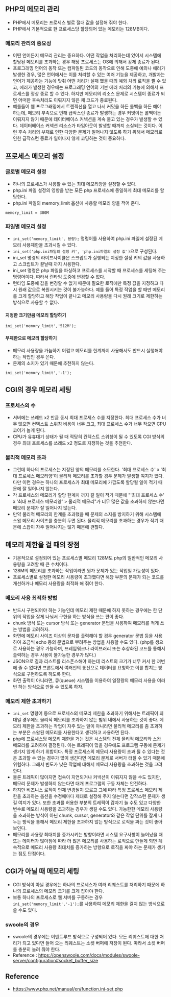 ## PHP의 메모리 관리
- PHP에서 메모리는 프로세스 별로 절대 값을 설정해 줘야 한다.
- PHP에서 기본적으로 한 프로세스당 할당되어 있는 메모리는 128MB이다.

### 메모리 관리의 중요성
- 어떤 언어든지 메모리 관리는 중요하다. 어떤 작업을 처리하는데 있어서 시스템에 할당된 메모리를 초과하는 경우 해당 프로세스는 OS에 의해서 강제 종료가 된다.
- 프로그래밍 언어의 동작 또는 컴파일된 코드의 동작으로 인해 도중에 예외나 에러가 발생한 경우, 많은 언어에서는 이를 처리할 수 있는 여러 기능을 제공하고, 개발자는 언어가 제공하는 기능에 맞춰 어떤 처리가 실패 했을 때의 예외 처리 로직을 짤 수 있고, 에러가 발생한 경우에는 프로그래밍 언어의 기본 에러 처리의 기능에 의해서 프로세스를 정상 종료 할 수 있다. 하지만 메모리의 리소스 문제로 시스템이 종료가 되면 어떠한 후속처리도 이뤄지지 않은 채 코드가 종료된다.
- 예를들어 웹 프로그래밍에서 트렌젝션을 열고 나서 커밋을 하든 롤백을 하든 해야 하는데, 메모리 부족으로 인해 급작스런 종료가 발생하는 경우 커밋이든 롤백이든 이뤄지지 않기 때문에 데이터베이스 커넥션을 계속 물고 있는 경우가 발생할 수 있다. 데이터베이스 커넥션 리소스가 타임아웃이 발생할 때까지 소실되는 것이다. 이런 후속 처리의 부재로 인한 다양한 문제가 일어나지 않도록 하기 위해서 메모리로 인한 급작스런 종료가 일어나지 않게 코딩하는 것이 중요하다.

## 프로세스 메모리 설정

### 글로벌 메모리 설정
- 하나의 프로세스가 사용할 수 있는 최대 메모리양을 설정할 수 있다.
- php.ini 파일 설정의 영향을 받는 모든 php 프로세스에 동일하게 최대 메모리를 할당한다.
- php.ini 파일의 memory_limit 옵션에 사용할 메모리 양을 적어 준다.
```
memory_limit = 300M
```

### 파일별 메모리 설정
- `ini_set('memory_limit', 용량);` 명령어를 사용하여  php.ini 파일에 설정된 메모리 사용제한을 초과시킬 수 있다.
- `ini_set('php.ini파일의 설정 키', 'php.ini파일의 설정 값')`으로 구성된다. 
- ini_set 명령의 라이프사이클은 스크립트가 실행되는 지정한 설정 키의 값을 사용하고 스크립트가 끝날때 까지 사용한다.
- ini_set 명령은 php 파일을 파싱하고 프로세스를 시작할 때 프로세스를 세팅해 주는 명령어이다. 따라서 런타임 도중에 변경할 수 없다.
- 런타임 도중에 값을 변경할 수 없기 때문에 필요한 로직에만 특정 값을 지정하고 다시 원래 값으로 복원시키는 것이 불가능하다. 예를 들어 특정 작업을 할 때만 메모리를 크게 할당하고 해당 작업이 끝나고 메모리 사용량을 다시 원래 크기로 제한하는 방식으로 사용할 수 없다.

#### 지정한 크기만큼 메모리 할당하기
```
ini_set('memory_limit','512M');
```

#### 무제한으로 메모리 할당하기
- 메모리 사용량을 가늠하기 어렵고 메모리를 한계까지 사용해서도 반드시 실행해야 하는 작업인 경우 쓴다.
- 문제의 소지가 있기 때문에 추천하지 않는다.
```
ini_set('memory_limit','-1');
```

## CGI의 경우 메모리 세팅

### 프로세스의 수
- 서버에는 쓰레드 x2 만큼 동시 최대 프로세스 수를 지정한다. 최대 프로세스 수가 너무 많으면 컨텍스트 스위칭 비용이 너무 크고, 최대 프로세스 수가 너무 작으면 CPU 코어가 놀게 된다.
- CPU가 유휴대기 상태가 될 때 적당히 컨텍스트 스위칭이 될 수 있도록 CGI 방식의 경우 최대 프로세스를 쓰레드 x2 정도로 지정하는 것을 추천한다.

### 물리적 메모리 초과
- 그런데 하나의 프로세스는 지정된 양의 메모리를 소모한다. '최대 프로세스 수' x '최대 프로세스 메모리양'이 물리적 메모리를 초과할 경우 문제가 발생할 여지가 있다. 다만 이런 경우는 하나의 프로세스가 최대 메모리에 가깝도록 할당될 일이 적기 때문에 잘 일어나지 않는다. 
- 각 프로세스의 메모리가 할당 한계치 까지 갈 일이 적기 때문에 "'최대 프로세스 수' x '최대 프로세스 메모리양' > 물리적 메모리"가 너무 많은 값을 초과하지 않는다면 메모리 문제가 잘 일어나지 않는다.
- 만약 물리적 메모리의 한계를 초과했을 때 문제의 소지를 방지하기 위해 시스템에 스왑 메모리 사이즈를 충분히 두면 된다. 물리적 메모리를 초과하는 경우가 적기 때문에 스왑이 자주 일어나지는 않기 때문에 괜찮다.

## 메모리 제한을 걸 때의 장점
- 기본적으로 설정되어 있는 프로세스별 메모리 128M도 php의 일반적인 메모리 사용량을 고려할 때 큰 수치이다.
- 128M의 메모리를 초과하는 작업이라면 뭔가 문제가 있는 작업일 가능성이 있다.
- 프로세스별로 설정한 메모리 사용량이 초과했다면 해당 부분의 문제가 되는 코드를 개선하거나 메모리 사용량을 최적화 해 줘야 한다.

### 메모리 사용 최적화 방법
- 반드시 구현되어야 하는 기능인데 메모리 제한 때문에 하지 못하는 경우에는 한 단위의 작업을 잘게 나눠서 구현을 하는 방식을 쓰는 편이 좋다.
- chunk 방식 또는 cursor 방식 또는 generator 문법을 사용하여 메모리를 적게 쓰는 방법을 고려하자.
- 화면에 메모리 사이즈 이상의 문자를 출력해야 할 경우 generator 문법 등을 사용하여 조금씩 echo 등의 문법으로 뿌려주는 방법을 사용할 수도 있다. (php를 생으로 사용하는 경우 가능하며, 프레임워크나 라이브러리 또는 추상화된 코드를 통해서 출력하는 경우 사용이 불가능한 경우가 많다.)
- JSON으로 결과 리스트를 리스폰스해야 하는데 리스트의 크기가 너무 커서 한 꺼번에 줄 수 없다면 프론트에서 여러번의 통신으로 데이터를 요청하고 이를 합치는 방식으로 구현하도록 하도록 한다.
- 화면 출력이 아니라면, 큐(queue) 시스템을 이용하여 일정량의 메모리 사용을 여러번 하는 방식으로 만들 수 있도록 하자.

### 메모리 제한 초과하기
- `ini_set` 명령어 등으로 프로세스의 메모리 제한을 초과하기 위해서는 트레픽이 최대일 경우에도 물리적 메모리를 초과하지 않는 범위 내에서 사용하는 것이 좋다. 메모리 제한을 초과하는 작업이 자주 있는 일이 아니라면 물리적 메모리를 좀 초과하는 부분은 스왑된 메모리를 사용한다고 생각하고 사용하면 된다.
- php에 프로세스당 메모리 제한을 거는 것은 시스템의 전체 물리적 메모리와 스왑 메모리를 고려하여 결정된다. 이는 트레픽이 많을 경우에도 프로그램 구동에 문제가 생기지 않게 하기 위함이다. 특정 프로세스의 메모리 사용량이 초과 될 수 있다는 것은 초과할 수 있는 경우가 많이 생긴다면 메모리 문제로 서버가 터질 수 있기 때문에 위험하다. 그래서 빈도가 낮은 작업에 대해서 메모리 사용량을 초과하는 것을 고려한다. 
- 물론 트레픽이 많아지면 접속이 지연되거나 커넥션이 이뤄지지 않을 수도 있지만, 메모리 문제가 발생하지 않는다면 대개 프로그램의 구동 자체는 안전하다.
- 하지만 비즈니스 로직이 언제 변경될지 모르고 그에 따라 특정 프로세스 메모리 제한을 초과하는 옵션을 수정때마다 제대로 설정해 주지 않는다면 갑작스런 문제가 생길 여지가 있다. 또한 초과를 허용한 부분의 트레픽이 갑자기 늘 수도 있고 다양한 변수로 메모리 사용량을 초과하는 경우가 생길 수도 있다. 가능한한 메모리 사용량을 초과하는 방식이 아닌 chunk, cursor, generator와 같은 작업 단위를 잘게 나누는 방식을 통해서 메모리 제한을 초과하지 않는 방식으로 로직을 짜는 것이 좋아 보인다.
- 메모리를 사용량 최대치를 증가시키는 방향이라면 시스템 요구사항이 늘어났을 때 또는 데이터가 많아짐에 따라 더 많은 메모리를 사용하는 로직으로 만들게 되면 계속적으로 메모리 사용량 최대치를 증가하는 방향으로 로직을 짜야 하는 문제가 생기는 점도 단점이다.

## CGI가 아닐 때 메모리 세팅
- CGI 방식이 아닐 경우에는 하나의 프로세스가 여러 리퀘스트를 처리하기 때문에 하나의 프로세스의 메모리 크기를 크게 잡아야 한다.
- 보통 하나의 프로세스로 웹 서버를 구동하는 경우 `ini_set('memory_limit','-1');`를 사용하여 메모리 제한을 걸지 않는 방식으로 쓸 수도 있다.

### swoole의 경우
- swoole의 경우에는 이벤트루프 방식으로 구성되어 있다. 모든 리퀘스트에 대한 처리가 되고 있다면 들어 오는 리퀘스트는 소켓 버퍼에 저장이 된다. 따라서 소켓 버퍼를 충분히 늘려 줘야 한다.
- Reference : https://openswoole.com/docs/modules/swoole-server/configuration#socket_buffer_size


## Reference
- https://www.php.net/manual/en/function.ini-set.php
